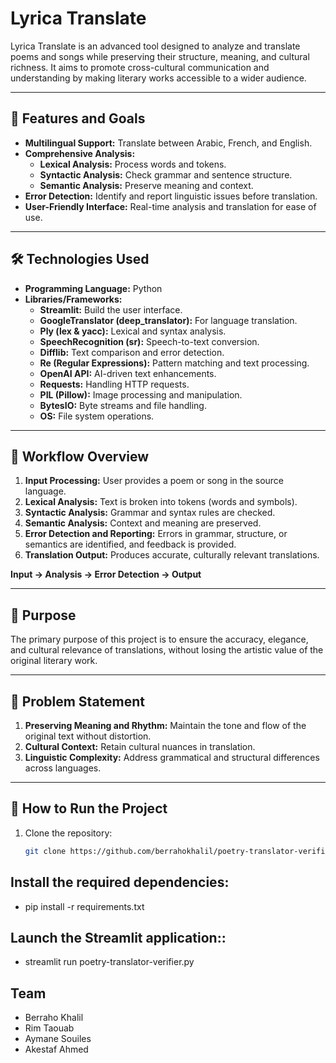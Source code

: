 # Lyrica Translate

Lyrica Translate is an advanced tool designed to analyze and translate poems and songs while preserving their structure, meaning, and cultural richness. It aims to promote cross-cultural communication and understanding by making literary works accessible to a wider audience.

---

## 🌟 Features and Goals

- **Multilingual Support:** Translate between Arabic, French, and English.
- **Comprehensive Analysis:**
  - **Lexical Analysis:** Process words and tokens.
  - **Syntactic Analysis:** Check grammar and sentence structure.
  - **Semantic Analysis:** Preserve meaning and context.
- **Error Detection:** Identify and report linguistic issues before translation.
- **User-Friendly Interface:** Real-time analysis and translation for ease of use.

---

## 🛠 Technologies Used

- **Programming Language:** Python
- **Libraries/Frameworks:**
  - **Streamlit:** Build the user interface.
  - **GoogleTranslator (deep_translator):** For language translation.
  - **Ply (lex & yacc):** Lexical and syntax analysis.
  - **SpeechRecognition (sr):** Speech-to-text conversion.
  - **Difflib:** Text comparison and error detection.
  - **Re (Regular Expressions):** Pattern matching and text processing.
  - **OpenAI API:** AI-driven text enhancements.
  - **Requests:** Handling HTTP requests.
  - **PIL (Pillow):** Image processing and manipulation.
  - **BytesIO:** Byte streams and file handling.
  - **OS:** File system operations.

---

## 📝 Workflow Overview

1. **Input Processing:** User provides a poem or song in the source language.
2. **Lexical Analysis:** Text is broken into tokens (words and symbols).
3. **Syntactic Analysis:** Grammar and syntax rules are checked.
4. **Semantic Analysis:** Context and meaning are preserved.
5. **Error Detection and Reporting:** Errors in grammar, structure, or semantics are identified, and feedback is provided.
6. **Translation Output:** Produces accurate, culturally relevant translations.

**Input → Analysis → Error Detection → Output**

---

## 🎯 Purpose

The primary purpose of this project is to ensure the accuracy, elegance, and cultural relevance of translations, without losing the artistic value of the original literary work.

---

## 🤔 Problem Statement

1. **Preserving Meaning and Rhythm:** Maintain the tone and flow of the original text without distortion.
2. **Cultural Context:** Retain cultural nuances in translation.
3. **Linguistic Complexity:** Address grammatical and structural differences across languages.

---

## 🚀 How to Run the Project

1. Clone the repository:
   ```bash
   git clone https://github.com/berrahokhalil/poetry-translator-verifier


## Install the required dependencies:
- pip install -r requirements.txt


## Launch the Streamlit application::
- streamlit run poetry-translator-verifier.py

## Team

- Berraho Khalil
- Rim Taouab
- Aymane Souiles
- Akestaf Ahmed


